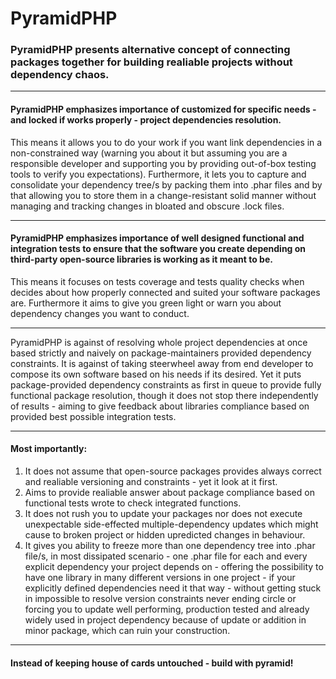 PyramidPHP
==========

### PyramidPHP presents alternative concept of connecting packages together for building realiable projects without dependency chaos.

---

#### PyramidPHP emphasizes importance of customized for specific needs - and locked if works properly - project dependencies resolution.

This means it allows you to do your work if you want link dependencies in a non-constrained way (warning you about it but assuming
you are a responsible developer and supporting you by providing out-of-box testing tools to verify you expectations). Furthermore,
it lets you to capture and consolidate your dependency tree/s by packing them into .phar files and by that allowing you to store them 
in a change-resistant solid manner without managing and tracking changes in bloated and obscure .lock files.

---

#### PyramidPHP emphasizes importance of well designed functional and integration tests to ensure that the software you create depending on third-party open-source libraries is working as it meant to be.

This means it focuses on tests coverage and tests quality checks when decides about how properly connected and suited your 
software packages are. Furthermore it aims to give you green light or warn you about dependency changes you want to conduct.

---

PyramidPHP is against of resolving whole project dependencies at once based strictly and naively on package-maintainers provided
dependency constraints. It is against of taking steerwheel away from end developer to compose its own software based on his needs
if its desired. Yet it puts package-provided dependency constraints as first in queue to provide fully functional package resolution,
though it does not stop there independently of results - aiming to give feedback about libraries compliance based on provided best 
possible integration tests.

---

#### Most importantly:
1. It does not assume that open-source packages provides always correct and realiable versioning and constraints - yet it look at
   it first.
2. Aims to provide realiable answer about package compliance based on functional tests wrote to check integrated functions.
3. It does not rush you to update your packages nor does not execute unexpectable side-effected multiple-dependency updates which
   might cause to broken project or hidden upredicted changes in behaviour.
4. It gives you ability to freeze more than one dependency tree into .phar file/s, in most dissipated scenario - one .phar file
   for each and every explicit dependency your project depends on - offering the possibility to have one library in many different          versions in one project - if your explicitly defined dependencies need it that way - without getting stuck in impossible to 
   resolve version constraints never ending circle or forcing you to update well performing, production tested and already widely 
   used in project dependency because of update or addition in minor package, which can ruin your construction.
   
---
#### Instead of keeping house of cards untouched - build with pyramid!
